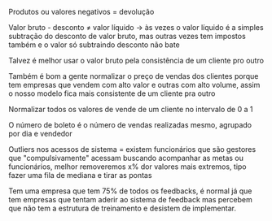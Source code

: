 Produtos ou valores negativos = devolução

Valor bruto - desconto ≠ valor líquido -> às vezes o valor líquido é a simples subtração do desconto de valor bruto, mas outras vezes tem impostos também e o valor só subtraindo desconto não bate

Talvez é melhor usar o valor bruto pela consistência de um cliente pro outro

Também é bom a gente normalizar o preço de vendas dos clientes porque tem empresas que vendem com alto valor e outras com alto volume, assim o nosso modelo fica mais consistente de um cliente pra outro

Normalizar todos os valores de vende de um cliente no intervalo de 0 a 1

O número de boleto é o número de vendas realizadas mesmo, agrupado por dia e vendedor

Outliers nos acessos de sistema = existem funcionários que são gestores que "compulsivamente" acessam buscando acompanhar as metas ou funcionários, melhor removeremos x% dor valores mais extremos, tipo fazer uma fila de mediana e tirar as pontas

Tem uma empresa que tem 75% de todos os feedbacks, é normal já que tem empresas que tentam aderir ao sistema de feedback mas percebem que não tem a estrutura de treinamento e desistem de implementar.
